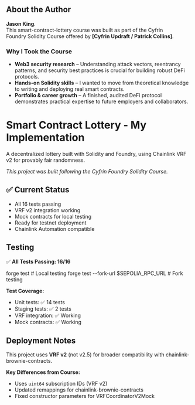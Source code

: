 ## About the Author

**Jason King**.  
This smart-contract-lottery course was built as part of the Cyfrin Foundry Solidity Course offered by **[Cyfrin Updraft / Patrick Collins]**.

### Why I Took the Course
- **Web3 security research** – Understanding attack vectors, reentrancy patterns, and security best practices is crucial for building robust DeFi protocols.
- **Hands-on Solidity skills** – I wanted to move from theoretical knowledge to writing and deploying real smart contracts.    
- **Portfolio & career growth** – A finished, audited DeFi protocol demonstrates practical expertise to future employers and collaborators.

# Smart Contract Lottery - My Implementation

A decentralized lottery built with Solidity and Foundry, using Chainlink VRF v2 for provably fair randomness.

*This project was built following the Cyfrin Foundry Solidity Course.*

## ✅ Current Status
- All 16 tests passing
- VRF v2 integration working  
- Mock contracts for local testing
- Ready for testnet deployment
- Chainlink Automation compatible

## Testing

✅ **All Tests Passing: 16/16**

forge test # Local testing
forge test --fork-url $SEPOLIA_RPC_URL # Fork testing


**Test Coverage:**
- Unit tests: ✅ 14 tests
- Staging tests: ✅ 2 tests
- VRF integration: ✅ Working
- Mock contracts: ✅ Working

## Deployment Notes

This project uses **VRF v2** (not v2.5) for broader compatibility with chainlink-brownie-contracts.

**Key Differences from Course:**
- Uses `uint64` subscription IDs (VRF v2)
- Updated remappings for chainlink-brownie-contracts
- Fixed constructor parameters for VRFCoordinatorV2Mock


